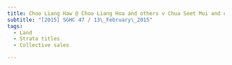 ```yaml
---
title: Choo Liang Haw @ Choo Liang Hoa and others v Chua Seet Mui and others and another 
subtitle: "[2015] SGHC 47 / 13\_February\_2015"
tags:
  - Land
  - Strata titles
  - Collective sales

---
```



